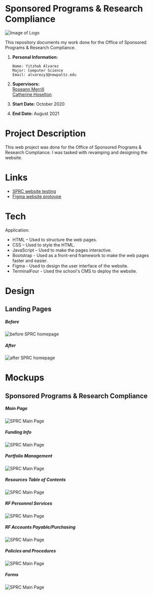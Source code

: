 # Sponsored Programs & Research Compliance

![Image of Logo](https://www.newpaltz.edu/media/identity/logos/newpaltzlogo.jpg)

This repository documents my work done for the Office of Sponsored Programs & Research Compliance.

1.  **Personal Information:**

        Name: Yitzhak Alvarez
        Major: Computer Science
        Email: alvarezy3@newpaltz.edu

2.  **Supervisors:** <br>
    <a href="mailto:merrillr@newpaltz.edu">Roseann Merrill</a> <br>
    <a href="mailto:hoseltoc@newpaltz.edu">Catherine Hoselton</a>
3.  **Start Date:** October 2020
4.  **End Date:** August 2021

# Project Description

This web project was done for the Office of Sponsored Programs & Research Compliance. I was tasked with revamping and designing the website.

# Links

- <a href="https://yitzhakalvarez.com/SPRC-WebsiteRevamp/">SPRC website testing</a>
- <a href="https://www.figma.com/proto/M304oso7qZPKhtnjQU73Jt/SPRC-Landing-Page-Mockup?page-id=0%3A1&node-id=5%3A2&viewport=181%2C-55%2C0.04820059748484062&scaling=min-zoom&starting-point-node-id=5%3A2">Figma website protoype</a>

# Tech

Application:

- HTML – Used to structure the web pages.
- CSS – Used to style the HTML.
- JavaScript – Used to make the pages interactive.
- Bootstrap - Used as a front-end framework to make the web pages faster and easier.
- Figma - Used to design the user interface of the website.
- TerminalFour - Used the school's CMS to deploy the website.

# Design

## Landing Pages

##### Before

![before SPRC homepage](./mockups/oldSPRChomepage.png)

##### After

![after SPRC homepage](./mockups/newSPRChomepage.png)

# Mockups

## Sponsored Programs & Research Compliance

##### Main Page

![SPRC Main Page](./mockups/SPRC/MainPage-SPRC.png)

##### Funding Info

![SPRC Main Page](./mockups/SPRC/FundingInfo.png)

##### Portfolio Management

![SPRC Main Page](./mockups/SPRC/PortfolioManagement-Contacts.png)

##### Resources Table of Contents

![SPRC Main Page](./mockups/SPRC/Resources-TableofContents.png)

##### RF Personnel Services

![SPRC Main Page](./mockups/SPRC/Resources-RFPersonnelServicespage.png)

##### RF Accounts Payable/Purchasing

![SPRC Main Page](./mockups/SPRC/Resources-RFAccountsPayable-Purchasingpage.png)

##### Policies and Procedures

![SPRC Main Page](./mockups/SPRC/Resources-PoliciesandProcedurespage.png)

##### Forms

![SPRC Main Page](./mockups/SPRC/Resources-Formspage.png)
